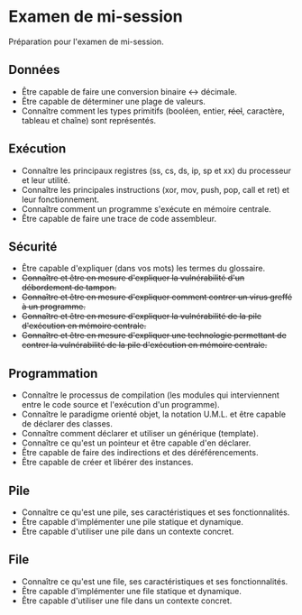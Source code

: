 # Examen de mi-session

Préparation pour l'examen de mi-session.

## Données

- Être capable de faire une conversion binaire <-> décimale.
- Être capable de déterminer une plage de valeurs.
- Connaître comment les types primitifs (booléen, entier, ~~réel~~, caractère, tableau et chaîne) sont représentés.

## Exécution

- Connaître les principaux registres (ss, cs, ds, ip, sp et xx) du processeur et leur utilité.
- Connaître les principales instructions (xor, mov, push, pop, call et ret) et leur fonctionnement.
- Connaître comment un programme s'exécute en mémoire centrale.
- Être capable de faire une trace de code assembleur.

## Sécurité

- Être capable d'expliquer (dans vos mots) les termes du glossaire.
- ~~Connaître et être en mesure d'expliquer la vulnérabilité d'un débordement de tampon.~~
- ~~Connaître et être en mesure d'expliquer comment contrer un virus greffé à un programme.~~
- ~~Connaître et être en mesure d'expliquer la vulnérabilité de la pile d'exécution en mémoire centrale.~~
- ~~Connaître et être en mesure d'expliquer une technologie permettant de contrer la vulnérabilité de la pile d'exécution en mémoire centrale.~~

## Programmation

- Connaître le processus de compilation (les modules qui interviennent entre le code source et l'exécution d'un programme).
- Connaître le paradigme orienté objet, la notation U.M.L. et être capable de déclarer des classes.
- Connaître comment déclarer et utiliser un générique (template).
- Connaître ce qu'est un pointeur et être capable d'en déclarer.
- Être capable de faire des indirections et des déréférencements.
- Être capable de créer et libérer des instances.

## Pile 

- Connaître ce qu'est une pile, ses caractéristiques et ses fonctionnalités.
- Être capable d'implémenter une pile statique et dynamique.
- Être capable d'utiliser une pile dans un contexte concret.

## File

- Connaître ce qu'est une file, ses caractéristiques et ses fonctionnalités.
- Être capable d'implémenter une file statique et dynamique.
- Être capable d'utiliser une file dans un contexte concret.